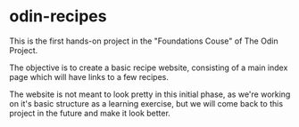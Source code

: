 # odin-recipes
This is the first hands-on project in the "Foundations Couse" of The 
Odin Project.

The objective is to create a basic recipe website, consisting of a main 
index page which will have links to a few recipes.

The website is not meant to look pretty in this initial phase, as we're 
working on it's basic structure as a learning exercise, but we will come 
back to this project in the future and make it look better.
